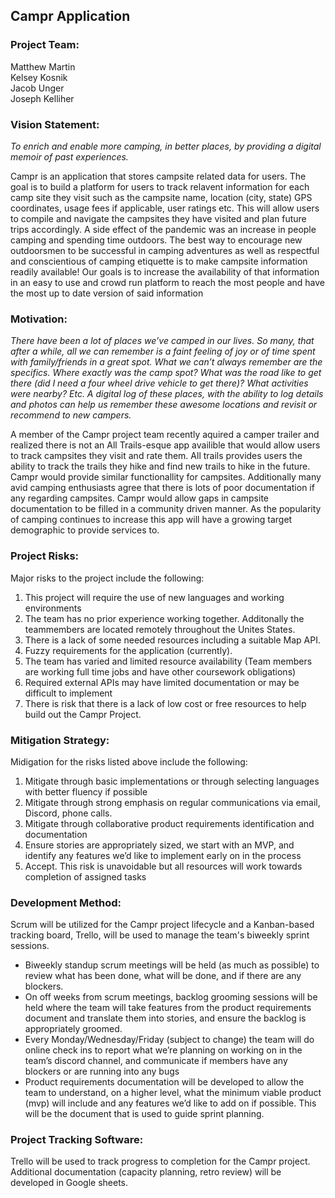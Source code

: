 ## Campr Application

### Project Team:
Matthew Martin\
Kelsey Kosnik\
Jacob Unger\
Joseph Kelliher


### Vision Statement:
_To enrich and enable more camping, in better places, by providing a digital memoir of past experiences._

Campr is an application that stores campsite related data for users. The goal is to build a platform for users to track relavent information for each camp site they visit such as the campsite name, location (city, state) GPS coordinates, usage fees if applicable, user ratings etc. This will allow users to compile and navigate the campsites they have visited and plan future trips accordingly. A side effect of the pandemic was an increase in people camping and spending time outdoors. The best way to encourage new outdoorsmen to be successful in camping adventures as well as respectful and conscientious of camping etiquette is to make campsite information readily available! Our goals is to increase the availability of that information in an easy to use and crowd run platform to reach the most people and have the most up to date version of said information


### Motivation:
_There have been a lot of places we’ve camped in our lives. So many, that after a while, all we can remember is a faint feeling of joy or of time spent with family/friends in a great spot. What we can’t always remember are the specifics. Where exactly was the camp spot? What was the road like to get there (did I need a four wheel drive vehicle to get there)? What activities were nearby? Etc. A digital log of these places, with the ability to log details and photos can help us remember these awesome locations and revisit or recommend to new campers._


A member of the Campr project team recently aquired a camper trailer and realized there is not an All Trails-esque app availible that would allow users to track campsites they visit and rate them. All trails provides users the ability to track the trails they hike and find new trails to hike in the future. Campr would provide similar functionallity for campsites. Additionally many avid camping enthusiasts agree that there is lots of poor documentation  if any regarding campsites. Campr would allow gaps in campsite documentation to be filled in a community driven manner. As the popularity of camping continues to increase this app will have a growing target demographic to provide services to. 


### Project Risks:
Major risks to the project include the following:
1. This project will require the use of new languages and working environments
2. The team has no prior experience working together. Additonally the teammembers are located remotely throughout the Unites States.
3. There is a lack of some needed resources including a suitable Map API. 
4. Fuzzy requirements for the application (currently).
5. The team has varied and limited resource availability (Team members are working full time jobs and have other coursework obligations)
6. Required external APIs may have limited documentation or may be difficult to implement
7. There is risk that there is a lack of low cost or free resources to help build out the Campr Project.


### Mitigation Strategy:
Midigation for the risks listed above include the following:
1. Mitigate through basic implementations or through selecting languages with better fluency if possible
2. Mitigate through strong emphasis on regular communications via email, Discord, phone calls.
3. Mitigate through collaborative product requirements identification and documentation
4. Ensure stories are appropriately sized, we start with an MVP, and identify any features we’d like to implement early on in the process
5. Accept. This risk is unavoidable but all resources will work towards completion of assigned tasks


### Development Method:
Scrum will be utilized for the Campr project lifecycle and a Kanban-based tracking board, Trello, will be used to manage the team's biweekly sprint sessions.
* Biweekly standup scrum meetings will be held (as much as possible) to review what has been done, what will be done, and if there are any blockers. 
* On off weeks from scrum meetings, backlog grooming sessions will be held where the team will take features from the product requirements document and translate them into stories, and ensure the backlog is appropriately groomed.
* Every Monday/Wednesday/Friday (subject to change) the team will do online check ins to report what we’re planning on working on in the team’s discord channel, and communicate if members have any blockers or are running into any bugs
* Product requirements documentation will be developed to allow the team to understand, on a higher level, what the minimum viable product (mvp) will include and any features we’d like to add on if possible. This will be the document that is used to guide sprint planning. 


### Project Tracking Software:
Trello will be used to track progress to completion for the Campr project. Additional documentation (capacity planning, retro review) will be developed in Google sheets. 
